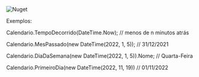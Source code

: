 ﻿![Nuget](https://img.shields.io/nuget/v/Manzke.Calendario?style=for-the-badge)


Exemplos:

Calendario.TempoDecorrido(DateTime.Now);
// menos de n minutos atrás

Calendario.MesPassado(new DateTime(2022, 1, 5));
// 31/12/2021

Calendario.DiaDaSemana(new DateTime(2022, 1, 5)).Nome;
// Quarta-Feira

Calendario.PrimeiroDia(new DateTime(2022, 11, 19))
// 01/11/2022


